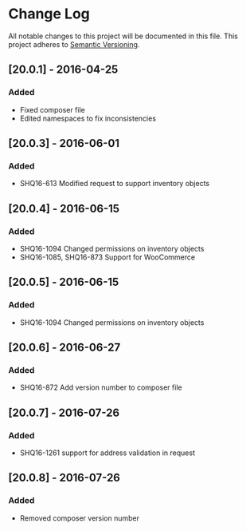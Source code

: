 # Change Log
All notable changes to this project will be documented in this file.
This project adheres to [Semantic Versioning](http://semver.org/).

## [20.0.1] - 2016-04-25
### Added
- Fixed composer file
- Edited namespaces to fix inconsistencies

## [20.0.3] - 2016-06-01
### Added
- SHQ16-613 Modified request to support inventory objects

## [20.0.4] - 2016-06-15
### Added
- SHQ16-1094 Changed permissions on inventory objects
- SHQ16-1085, SHQ16-873 Support for WooCommerce

## [20.0.5] - 2016-06-15
### Added
- SHQ16-1094 Changed permissions on inventory objects

## [20.0.6] - 2016-06-27
### Added
- SHQ16-872 Add version number to composer file

## [20.0.7] - 2016-07-26
### Added
- SHQ16-1261 support for address validation in request

## [20.0.8] - 2016-07-26
### Added
- Removed composer version number